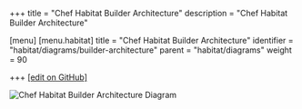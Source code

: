 +++
title = "Chef Habitat Builder Architecture"
description = "Chef Habitat Builder Architecture"

[menu]
  [menu.habitat]
    title = "Chef Habitat Builder Architecture"
    identifier = "habitat/diagrams/builder-architecture"
    parent = "habitat/diagrams"
    weight = 90

+++
[\[edit on GitHub\]](https://github.com/habitat-sh/habitat/blob/master/components/docs-chef-io/content/habitat/builder_architecture.md)

![Chef Habitat Builder Architecture Diagram](/images/habitat/habitat-builder-architecture.png)
